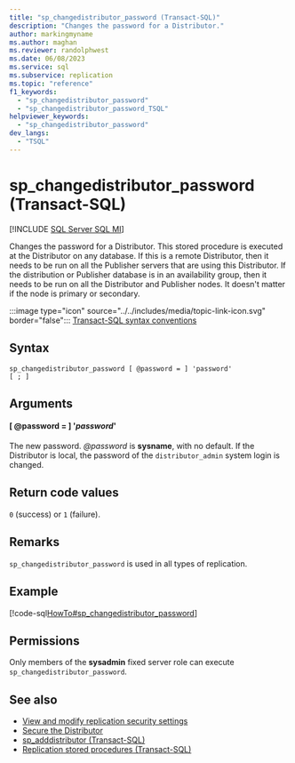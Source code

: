 ```yaml
---
title: "sp_changedistributor_password (Transact-SQL)"
description: "Changes the password for a Distributor."
author: markingmyname
ms.author: maghan
ms.reviewer: randolphwest
ms.date: 06/08/2023
ms.service: sql
ms.subservice: replication
ms.topic: "reference"
f1_keywords:
  - "sp_changedistributor_password"
  - "sp_changedistributor_password_TSQL"
helpviewer_keywords:
  - "sp_changedistributor_password"
dev_langs:
  - "TSQL"
---
```

# sp_changedistributor_password (Transact-SQL)

[!INCLUDE [SQL Server SQL MI](../../includes/applies-to-version/sql-asdbmi.md)]

Changes the password for a Distributor. This stored procedure is executed at the Distributor on any database. If this is a remote Distributor, then it needs to be run on all the Publisher servers that are using this Distributor. If the distribution or Publisher database is in an availability group, then it needs to be run on all the Distributor and Publisher nodes. It doesn't matter if the node is primary or secondary.

:::image type="icon" source="../../includes/media/topic-link-icon.svg" border="false"::: [Transact-SQL syntax conventions](../../t-sql/language-elements/transact-sql-syntax-conventions-transact-sql.md)

## Syntax

```syntaxsql
sp_changedistributor_password [ @password = ] 'password'
[ ; ]
```

## Arguments

#### [ @password = ] '*password*'

The new password. *@password* is **sysname**, with no default. If the Distributor is local, the password of the `distributor_admin` system login is changed.

## Return code values

`0` (success) or `1` (failure).

## Remarks

`sp_changedistributor_password` is used in all types of replication.

## Example

[!code-sql[HowTo#sp_changedistributor_password](../replication/codesnippet/tsql/sp-changedistributor-pas_1.sql)]

## Permissions

Only members of the **sysadmin** fixed server role can execute `sp_changedistributor_password`.

## See also

- [View and modify replication security settings](../replication/security/view-and-modify-replication-security-settings.md)
- [Secure the Distributor](../replication/security/secure-the-distributor.md)
- [sp_adddistributor (Transact-SQL)](sp-adddistributor-transact-sql.md)
- [Replication stored procedures (Transact-SQL)](replication-stored-procedures-transact-sql.md)
